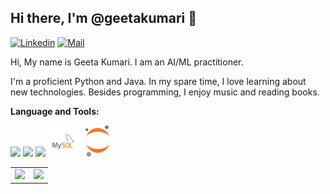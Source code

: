 ## Hi there, I'm @geetakumari 👋

[![Linkedin](https://img.shields.io/badge/-LinkedIn-blue?style=flat&logo=Linkedin&logoColor=white)](https://www.linkedin.com/in/geetakumari)
[![Mail](https://img.shields.io/badge/-Mail-blue?style=flat&logo=Microsoft-Outlook&logoColor=white)](mailto:geeta.kumari06@outlook.com)
<br/>

Hi, My name is Geeta Kumari. I am an AI/ML practitioner. 

I'm a proficient Python and Java.
In my spare time, I love learning about new technologies. Besides programming, I enjoy music and reading books.

  
**Language and Tools:** 

<code><img height="50" src="https://github.com/konpa/devicon/blob/master/icons/python/python-original.svg"></code>
<code><img height="50" src="https://github.com/konpa/devicon/blob/master/icons/django/django-original.svg"></code>
<code><img height="50" src="https://github.com/konpa/devicon/blob/master/icons/java/java-original.svg"></code>
<code><img height="50" src="https://raw.githubusercontent.com/github/explore/80688e429a7d4ef2fca1e82350fe8e3517d3494d/topics/mysql/mysql.png"></code>
<code><img height="50" src="https://github.com/devicons/devicon/blob/master/icons/jupyter/jupyter-original.svg"></code>


<table width="100%">
  <tr>
    <td>
<img height="180em" src="https://github-readme-stats.vercel.app/api?username=geetakumri&show_icons=true&hide_border=true&theme=tokyonight" /> </td>
 <td> <img height="180em" src="https://github-readme-stats.vercel.app/api/top-langs/?username=geetakumri&show_icons=true&hide_border=true&layout=compact&langs_count=8&theme=tokyonight"/> </td>
  </tr>
 <table>
 <!---
![Geeta's github stats](https://github-readme-stats.vercel.app/api?username=geetakumri&show_icons=true&theme=tokyonight)
![Geeta's languages stats](https://github-readme-stats.vercel.app/api/top-langs/?username=geetakumri&show_icons=true&hide_border=true&layout=compact&langs_count=8&theme=tokyonight)
--->
